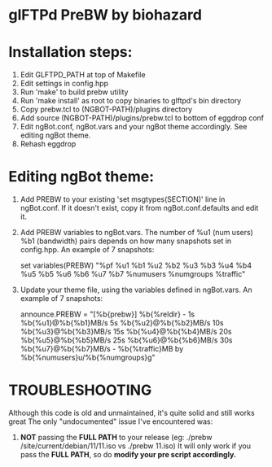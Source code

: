 glFTPd PreBW by biohazard
=========================

# Installation steps:

1. Edit GLFTPD_PATH at top of Makefile
2. Edit settings in config.hpp
3. Run 'make' to build prebw utility
4. Run 'make install' as root to copy binaries to glftpd's bin directory
5. Copy prebw.tcl to (NGBOT-PATH)/plugins directory
6. Add source (NGBOT-PATH)/plugins/prebw.tcl to bottom of eggdrop conf
7. Edit ngBot.conf, ngBot.vars and your ngBot theme accordingly. See editing ngBot theme.
7. Rehash eggdrop

# Editing ngBot theme:

1. Add PREBW to your existing 'set msgtypes(SECTION)' line in ngBot.conf.
   If it doesn't exist, copy it from ngBot.conf.defaults and edit it.

2. Add PREBW variables to ngBot.vars.
   The number of %u1 (num users) %b1 (bandwidth) pairs depends on how many
   snapshots set in config.hpp. An example of 7 snapshots:

   set variables(PREBW) "%pf %u1 %b1 %u2 %b2 %u3 %b3 %u4 %b4 %u5 %b5 %u6 %b6 %u7 %b7 %numusers %numgroups %traffic"

3. Update your theme file, using the variables defined in ngBot.vars.
   An example of 7 snapshots:

   announce.PREBW = "[%b{prebw}] %b{%reldir} - 1s %b{%u1}@%b{%b1}MB/s 5s %b{%u2}@%b{%b2}MB/s 10s %b{%u3}@%b{%b3}MB/s 15s %b{%u4}@%b{%b4}MB/s 20s %b{%u5}@%b{%b5}MB/s 25s %b{%u6}@%b{%b6}MB/s 30s %b{%u7}@%b{%b7}MB/s - %b{%traffic}MB by %b{%numusers}u/%b{%numgroups}g"

# TROUBLESHOOTING
Although this code is old and unmaintained, it's quite solid and still works great
The only "undocumented" issue I've encountered was:
1) **NOT** passing the **FULL PATH** to your release (eg: ./prebw /site/current/debian/11/11.iso vs ./prebw 11.iso)
   It will only work if you pass the **FULL PATH**, so do **modify your pre script accordingly.**
